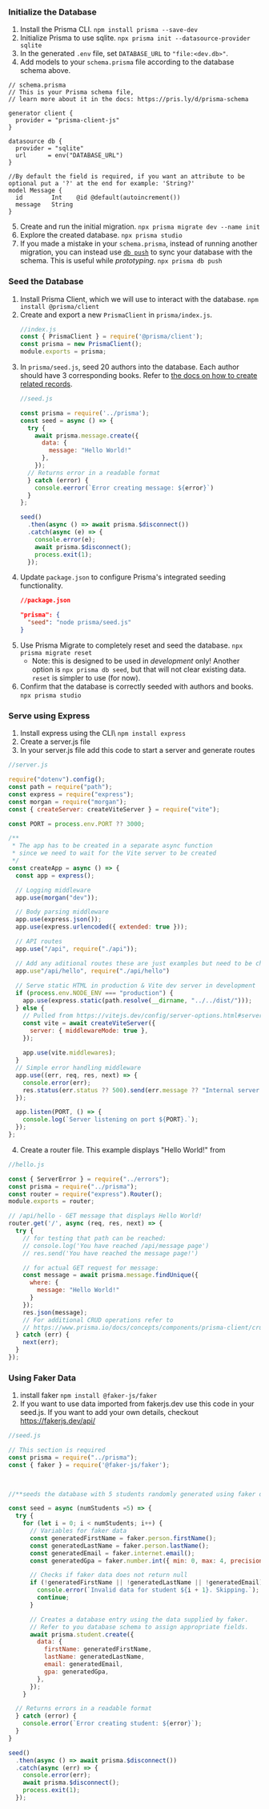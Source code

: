 ### Initialize the Database

1. Install the Prisma CLI.
   `npm install prisma --save-dev`
1. Initialize Prisma to use sqlite.
   `npx prisma init --datasource-provider sqlite`
3. In the generated `.env` file, set `DATABASE_URL` to `"file:<dev.db>"`.
4. Add models to your `schema.prisma` file according to the database schema above.
```schema.prisma
// schema.prisma
// This is your Prisma schema file,
// learn more about it in the docs: https://pris.ly/d/prisma-schema

generator client {
  provider = "prisma-client-js"
} 

datasource db {
  provider = "sqlite"
  url      = env("DATABASE_URL")
}  

//By default the field is required, if you want an attribute to be optional put a '?' at the end for example: 'String?'
model Message {
  id        Int    @id @default(autoincrement())
  message   String 
}
```
5. Create and run the initial migration.
   `npx prisma migrate dev --name init`
6. Explore the created database.
   `npx prisma studio`
7. If you made a mistake in your `schema.prisma`, instead of running another migration, you can instead use [`db push`](https://www.prisma.io/docs/guides/migrate/prototyping-schema-db-push) to sync your database with the schema. This is useful while _prototyping_.
   `npx prisma db push`

### Seed the Database

1. Install Prisma Client, which we will use to interact with the database.
   `npm install @prisma/client`
1. Create and export a new `PrismaClient` in `prisma/index.js`.
   ```js
   //index.js
   const { PrismaClient } = require('@prisma/client');
   const prisma = new PrismaClient();
   module.exports = prisma;
   ```
1. In `prisma/seed.js`, seed 20 authors into the database. Each author should have 3 corresponding books. Refer to [the docs on how to create related records](https://www.prisma.io/docs/concepts/components/prisma-client/relation-queries#create-a-related-record).
   ```js
   //seed.js
   
   const prisma = require('../prisma');
   const seed = async () => {
     try {
       await prisma.message.create({
         data: {
           message: "Hello World!"
         },
       });
     // Returns error in a readable format
     } catch (error) {
       console.eerror(`Error creating message: ${error}`)
     }
   };
   
   seed()
     .then(async () => await prisma.$disconnect())
     .catch(async (e) => {
       console.error(e);
       await prisma.$disconnect();
       process.exit(1);
     });
   ```
1. Update `package.json` to configure Prisma's integrated seeding functionality.
   ```json
   //package.json
   
   "prisma": {
     "seed": "node prisma/seed.js"
   }
   ```
1. Use Prisma Migrate to completely reset and seed the database.
   `npx prisma migrate reset`
   - Note: this is designed to be used in _development_ only! Another option is `npx prisma db seed`, but that will not clear existing data. `reset` is simpler to use (for now).
1. Confirm that the database is correctly seeded with authors and books.
   `npx prisma studio`

### Serve using Express

1. Install express using the CLI\ 
   `npm install express`
2. Create a server.js file 
3. In your server.js file add this code to start a server and generate routes
```javascript
//server.js

require("dotenv").config();
const path = require("path");
const express = require("express");
const morgan = require("morgan");
const { createServer: createViteServer } = require("vite");

const PORT = process.env.PORT ?? 3000;

/**
 * The app has to be created in a separate async function
 * since we need to wait for the Vite server to be created
 */
const createApp = async () => {
  const app = express(); 

  // Logging middleware
  app.use(morgan("dev")); 

  // Body parsing middleware
  app.use(express.json());
  app.use(express.urlencoded({ extended: true }));  

  // API routes
  app.use("/api", require("./api"));

  // Add any aditional routes these are just examples but need to be changed depending on your folder/file structure
  app.use"/api/hello", require("./api/hello")
  
  // Serve static HTML in production & Vite dev server in development
  if (process.env.NODE_ENV === "production") {
    app.use(express.static(path.resolve(__dirname, "../../dist/")));
  } else {
    // Pulled from https://vitejs.dev/config/server-options.html#server-middlewaremode
    const vite = await createViteServer({
      server: { middlewareMode: true },
    });
    
    app.use(vite.middlewares);
  }
  // Simple error handling middleware
  app.use((err, req, res, next) => {
    console.error(err);
    res.status(err.status ?? 500).send(err.message ?? "Internal server error.");
  }); 

  app.listen(PORT, () => {
    console.log(`Server listening on port ${PORT}.`);
  });
};
```
4. Create a router file. This example displays "Hello World!" from
```javascript
//hello.js

const { ServerError } = require("../errors");
const prisma = require("../prisma");
const router = require("express").Router();
module.exports = router;  

// /api/hello - GET message that displays Hello World!
router.get('/', async (req, res, next) => {
  try {
    // for testing that path can be reached:
    // console.log('You have reached /api/message page')
    // res.send('You have reached the message page!')

    // for actual GET request for message:
    const message = await prisma.message.findUnique({
      where: {
        message: "Hello World!"
      }
    });
    res.json(message);
    // For additional CRUD operations refer to
    // https://www.prisma.io/docs/concepts/components/prisma-client/crud
  } catch (err) {
    next(err);
  }
});
```

### Using Faker Data
1. install faker 
   `npm install @faker-js/faker`
2. If you want to use data imported from fakerjs.dev use this code in your seed.js.
   If you want to add your own details, checkout https://fakerjs.dev/api/
```js
//seed.js

// This section is required
const prisma = require("../prisma");
const { faker } = require('@faker-js/faker');

  

//**seeds the database with 5 students randomly generated using faker data */

const seed = async (numStudents =5) => {
  try {
    for (let i = 0; i < numStudents; i++) {
      // Variables for faker data
      const generatedFirstName = faker.person.firstName();
      const generatedLastName = faker.person.lastName();
      const generatedEmail = faker.internet.email();
      const generatedGpa = faker.number.int({ min: 0, max: 4, precision: 0.01 });

      // Checks if faker data does not return null
      if (!generatedFirstName || !generatedLastName || !generatedEmail) {
        console.error(`Invalid data for student ${i + 1}. Skipping.`);
        continue;
      } 

      // Creates a database entry using the data supplied by faker.
      // Refer to you database schema to assign appropriate fields.
      await prisma.student.create({
        data: {
          firstName: generatedFirstName,
          lastName: generatedLastName,
          email: generatedEmail,
          gpa: generatedGpa,
        },
      });
    } 

  // Returns errors in a readable format
  } catch (error) {
    console.error(`Error creating student: ${error}`);
  }
}  

seed()
  .then(async () => await prisma.$disconnect())
  .catch(async (err) => {
    console.error(err);
    await prisma.$disconnect();
    process.exit(1);
  });
```

